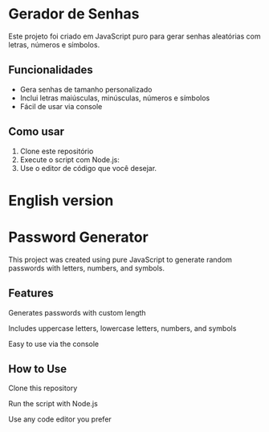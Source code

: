 # Gerador de Senhas

Este projeto foi criado em JavaScript puro para gerar senhas aleatórias com letras, números e símbolos.

## Funcionalidades

- Gera senhas de tamanho personalizado
- Inclui letras maiúsculas, minúsculas, números e símbolos
- Fácil de usar via console

## Como usar

1. Clone este repositório
2. Execute o script com Node.js:
3. Use o editor de código que você desejar. 


# English version

# Password Generator
This project was created using pure JavaScript to generate random passwords with letters, numbers, and symbols.

## Features
Generates passwords with custom length

Includes uppercase letters, lowercase letters, numbers, and symbols

Easy to use via the console

## How to Use
Clone this repository

Run the script with Node.js

Use any code editor you prefer